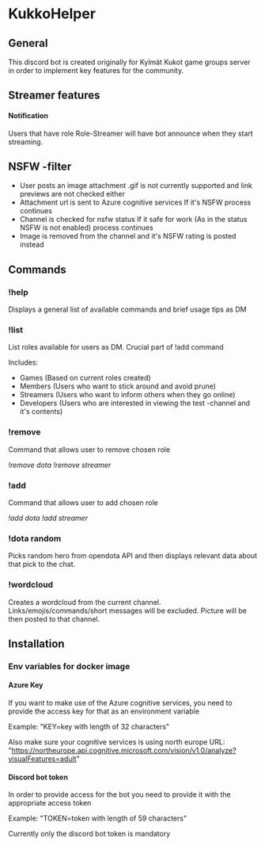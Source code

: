 # KukkoHelper

## General
This discord bot is created originally for Kylmät Kukot game groups server in order to implement key features for the community. 

## Streamer features
#### Notification
Users that have role Role-Streamer will have bot announce when they start streaming.

## NSFW -filter
* User posts an image attachment
.gif is not currently supported and link previews are not checked either
* Attachment url is sent to Azure cognitive services
If it's NSFW process continues
* Channel is checked for nsfw status
If it safe for work (As in the status NSFW is not enabled) process continues
* Image is removed from the channel and it's NSFW rating is posted instead

## Commands
### !help 
Displays a general list of available commands and brief usage tips as DM

### !list
List roles available for users as DM. Crucial part of !add command 

Includes:
* Games (Based on current roles created)
* Members (Users who want to stick around and avoid prune)
* Streamers (Users who want to inform others when they go online)
* Developers (Users who are interested in viewing the test -channel and it's contents)

### !remove <role>
Command that allows user to remove chosen role

_!remove dota_
_!remove streamer_

### !add <role>
Command that allows user to add chosen role

_!add dota_
_!add streamer_

### !dota random
Picks random hero from opendota API and then displays relevant data about that pick to the chat.

### !wordcloud
Creates a wordcloud from the current channel. Links/emojis/commands/short messages will be excluded. Picture will be then posted to that channel.

## Installation
### Env variables for docker image
#### Azure Key
If you want to make use of the Azure cognitive services, you need to provide the access key for that as an environment variable

Example: "KEY=key with length of 32 characters"

Also make sure your cognitive services is using north europe URL:
"https://northeurope.api.cognitive.microsoft.com/vision/v1.0/analyze?visualFeatures=adult"

#### Discord bot token
In order to provide access for the bot you need to provide it with the appropriate access token 

Example: "TOKEN=token with length of 59 characters"

Currently only the discord bot token is mandatory